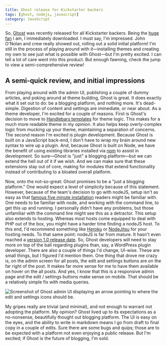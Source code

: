 ```yaml
---
title: Ghost release for Kickstarter backers
tags: [ghost, nodejs, javascript]
category: JavaScript
---
```


So, [Ghost](https://en.ghost.org/ "Ghost") was recently released for all Kickstarter backers. Being the [huge fan](http://dstrunk.com/ghost-a-beautiful-blogging-platform-on-node-js/ "Ghost: A beautiful blogging platform on nodeJS - Daniel Strunk") I am, I immediately downloaded. I must say, I'm impressed. John O'Nolan and crew really showed out, rolling out a solid initial platform! I'm still in the process of playing around with it—installing themes and creating my own to see just what is possible with Ghost—but I'm pretty excited. I can tell a lot of care went into this product. But enough fawning, check the jump to view a semi-comprehensive review!

## A semi-quick review, and initial impressions

From playing around with the admin UI, publishing a couple of dummy articles, and poking around at theme building, Ghost is great. It does exactly what it set out to do: be a blogging platform, and nothing more. It's dead-simple. Digestion of content and settings are immediate, or near about. As a theme developer, I'm excited for a couple of reasons. First is Ghost's decision to move to [Handlebars templates](http://handlebarsjs.com/ "HandlebarsJS") for theme logic. This makes for a much more readable theme in my opinion. It also helps keep overly-complex logic from mucking up your theme, maintaining a separation of concerns. The second reason I'm excited is plugin development. Because Ghost is built on a JavaScript back-end, I don't have to wrap my brain around new syntax to wire up a plugin. And, because Ghost is built on Node, we have the benefit of using existing libraries installed via [npm](https://npmjs.org/ "Node Package Manager") to assist in development. So sure—Ghost is "just" a blogging platform—but we can extend the hell out of it if we wish. And we can make sure that these extensions stay out of core, making for modules that extend functionality instead of contributing to a bloated overall platform.

Now, onto the not-so-great: Ghost promises to be a "just a blogging platform." One would expect a level of simplicity because of this statement. However, because of the team's decision to go with nodeJS, setup isn't as easy as that [famous five minute installation](http://codex.wordpress.org/Installing_WordPress "WordPress Codex - Installing WordPress") readers might be familiar with. One needs to be familiar with node, and working with the command line, to get this up and running. I personally didn't have any problems, but those unfamiliar with the command line might see this as a detractor. This setup also extends to hosting. Whereas most hosts come equipped to deal with PHP out of the box, you might have a harder time finding a nodeJS host. To this end, I'd recommend something like [Heroku](https://www.heroku.com/ "Heroku") or [NodeJitsu](https://www.nodejitsu.com/ "Nodejitsu") for your hosting needs. To that same point: nodeJS is far from mature. It hasn't even reached a [version 1.0 release date](http://www.nodejs-news.com/NodeConf/The-Road-to-Nodejs-1.0/ "NodeConf - The Road to NodJS 1.0"). So, Ghost developers will need to stay more on top of the ball regarding plugins than, say, a WordPress plugin developer. There are also a couple of things I'd change, UI-wise. These are small things, but I figured I'd mention them. One thing that drove me crazy is, on the admin screen for all posts, the edit and settings buttons are on the far right of the post. It makes far more sense for me to have them available on hover on the all posts. And yes, I know that this is a responsive admin page and the edit / settings buttons make sense on mobile. That should be a relatively simple fix with media queries.

![Screenshot of Ghost admin UI displaying an arrow pointing to where the edit and settings icons should be.](http://dstrunk.com/content/uploads/2013/09/Screen-Shot-2013-09-20-at-12.46.14.jpg)

My gripes really are trivial (and minimal), and not enough to warrant not adopting the platform. My opinion? Ghost lived up to its expectations as a no-nonsense, beautifully thought out blogging platform. The UI is easy on the eyes, and the ability to write in markdown means I go from draft to final copy in a couple of edits. Sure there are some bugs and quips; those are to be expected with a platform not even enjoying a public release. But I'm excited; if Ghost is the future of blogging, I'm sold.
